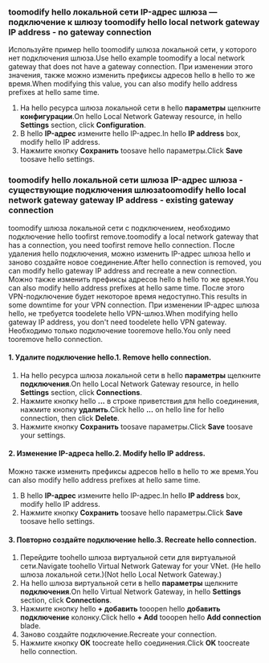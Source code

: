 ### <span data-ttu-id="9c464-101"><a name="gwipnoconnection"></a>toomodify hello локальной сети IP-адрес шлюза — подключение к шлюзу</span><span class="sxs-lookup"><span data-stu-id="9c464-101"><a name="gwipnoconnection"></a> toomodify hello local network gateway IP address - no gateway connection</span></span>

<span data-ttu-id="9c464-102">Используйте пример hello toomodify шлюза локальной сети, у которого нет подключения шлюза.</span><span class="sxs-lookup"><span data-stu-id="9c464-102">Use hello example toomodify a local network gateway that does not have a gateway connection.</span></span> <span data-ttu-id="9c464-103">При изменении этого значения, также можно изменить префиксы адресов hello в hello то же время.</span><span class="sxs-lookup"><span data-stu-id="9c464-103">When modifying this value, you can also modify hello address prefixes at hello same time.</span></span>

1. <span data-ttu-id="9c464-104">На hello ресурса шлюза локальной сети в hello **параметры** щелкните **конфигурации**.</span><span class="sxs-lookup"><span data-stu-id="9c464-104">On hello Local Network Gateway resource, in hello **Settings** section, click **Configuration**.</span></span>
2. <span data-ttu-id="9c464-105">В hello **IP-адрес** измените hello IP-адрес.</span><span class="sxs-lookup"><span data-stu-id="9c464-105">In hello **IP address** box, modify hello IP address.</span></span>
3. <span data-ttu-id="9c464-106">Нажмите кнопку **Сохранить** toosave hello параметры.</span><span class="sxs-lookup"><span data-stu-id="9c464-106">Click **Save** toosave hello settings.</span></span>

### <span data-ttu-id="9c464-107"><a name="gwipwithconnection"></a>toomodify hello локальной сети шлюза IP-адрес шлюза - существующие подключения шлюза</span><span class="sxs-lookup"><span data-stu-id="9c464-107"><a name="gwipwithconnection"></a>toomodify hello local network gateway gateway IP address - existing gateway connection</span></span>

<span data-ttu-id="9c464-108">toomodify шлюза локальной сети с подключением, необходимо подключение hello toofirst remove.</span><span class="sxs-lookup"><span data-stu-id="9c464-108">toomodify a local network gateway that has a connection, you need toofirst remove hello connection.</span></span> <span data-ttu-id="9c464-109">После удаления hello подключения, можно изменить IP-адрес шлюза hello и заново создайте новое соединение.</span><span class="sxs-lookup"><span data-stu-id="9c464-109">After hello connection is removed, you can modify hello gateway IP address and recreate a new connection.</span></span> <span data-ttu-id="9c464-110">Можно также изменить префиксы адресов hello в hello то же время.</span><span class="sxs-lookup"><span data-stu-id="9c464-110">You can also modify hello address prefixes at hello same time.</span></span> <span data-ttu-id="9c464-111">После этого VPN-подключение будет некоторое время недоступно.</span><span class="sxs-lookup"><span data-stu-id="9c464-111">This results in some downtime for your VPN connection.</span></span> <span data-ttu-id="9c464-112">При изменении IP-адрес шлюза hello, не требуется toodelete hello VPN-шлюз.</span><span class="sxs-lookup"><span data-stu-id="9c464-112">When modifying hello gateway IP address, you don't need toodelete hello VPN gateway.</span></span> <span data-ttu-id="9c464-113">Необходимо только подключение tooremove hello.</span><span class="sxs-lookup"><span data-stu-id="9c464-113">You only need tooremove hello connection.</span></span>
 
#### <a name="1-remove-hello-connection"></a><span data-ttu-id="9c464-114">1. Удалите подключение hello.</span><span class="sxs-lookup"><span data-stu-id="9c464-114">1. Remove hello connection.</span></span>

1. <span data-ttu-id="9c464-115">На hello ресурса шлюза локальной сети в hello **параметры** щелкните **подключения**.</span><span class="sxs-lookup"><span data-stu-id="9c464-115">On hello Local Network Gateway resource, in hello **Settings** section, click **Connections**.</span></span>
2. <span data-ttu-id="9c464-116">Нажмите кнопку hello **...**  в строке приветствия для hello соединения, нажмите кнопку **удалить**.</span><span class="sxs-lookup"><span data-stu-id="9c464-116">Click hello **...** on hello line for hello connection, then click **Delete**.</span></span>
3. <span data-ttu-id="9c464-117">Нажмите кнопку **Сохранить** toosave параметры.</span><span class="sxs-lookup"><span data-stu-id="9c464-117">Click **Save** toosave your settings.</span></span>

#### <a name="2-modify-hello-ip-address"></a><span data-ttu-id="9c464-118">2. Изменение IP-адреса hello.</span><span class="sxs-lookup"><span data-stu-id="9c464-118">2. Modify hello IP address.</span></span>

<span data-ttu-id="9c464-119">Можно также изменить префиксы адресов hello в hello то же время.</span><span class="sxs-lookup"><span data-stu-id="9c464-119">You can also modify hello address prefixes at hello same time.</span></span>

1. <span data-ttu-id="9c464-120">В hello **IP-адрес** измените hello IP-адрес.</span><span class="sxs-lookup"><span data-stu-id="9c464-120">In hello **IP address** box, modify hello IP address.</span></span>
2. <span data-ttu-id="9c464-121">Нажмите кнопку **Сохранить** toosave hello параметры.</span><span class="sxs-lookup"><span data-stu-id="9c464-121">Click **Save** toosave hello settings.</span></span>

#### <a name="3-recreate-hello-connection"></a><span data-ttu-id="9c464-122">3. Повторно создайте подключение hello.</span><span class="sxs-lookup"><span data-stu-id="9c464-122">3. Recreate hello connection.</span></span>

1. <span data-ttu-id="9c464-123">Перейдите toohello шлюза виртуальной сети для виртуальной сети.</span><span class="sxs-lookup"><span data-stu-id="9c464-123">Navigate toohello Virtual Network Gateway for your VNet.</span></span> <span data-ttu-id="9c464-124">(Не hello шлюза локальной сети.)</span><span class="sxs-lookup"><span data-stu-id="9c464-124">(Not hello Local Network Gateway.)</span></span>
2. <span data-ttu-id="9c464-125">На hello шлюза виртуальной сети в hello **параметры** щелкните **подключения**.</span><span class="sxs-lookup"><span data-stu-id="9c464-125">On hello Virtual Network Gateway, in hello **Settings** section, click **Connections**.</span></span>
3. <span data-ttu-id="9c464-126">Нажмите кнопку hello **+ добавить** tooopen hello **добавить подключение** колонку.</span><span class="sxs-lookup"><span data-stu-id="9c464-126">Click hello **+ Add** tooopen hello **Add connection** blade.</span></span>
4. <span data-ttu-id="9c464-127">Заново создайте подключение.</span><span class="sxs-lookup"><span data-stu-id="9c464-127">Recreate your connection.</span></span>
5. <span data-ttu-id="9c464-128">Нажмите кнопку **ОК** toocreate hello соединения.</span><span class="sxs-lookup"><span data-stu-id="9c464-128">Click **OK** toocreate hello connection.</span></span>
